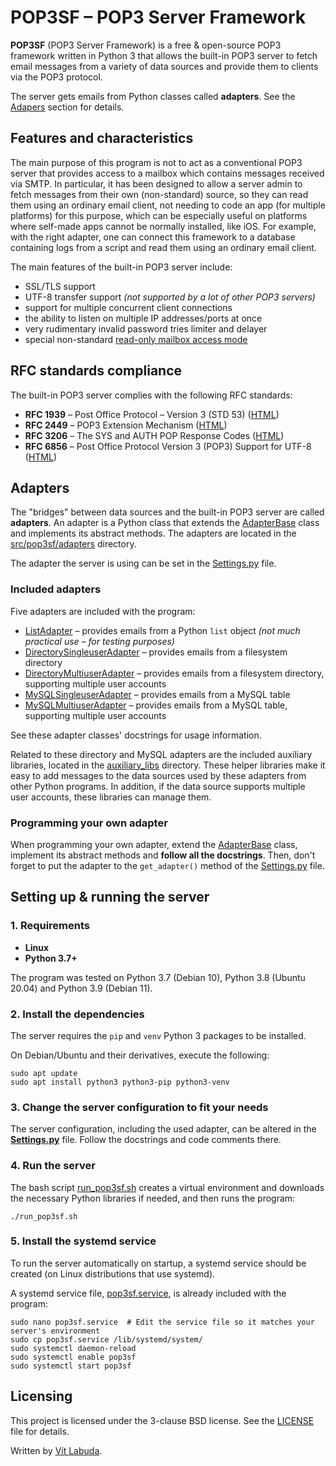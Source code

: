 # POP3SF – POP3 Server Framework
**POP3SF** (POP3 Server Framework) is a free & open-source POP3 framework written in Python 3 that allows the built-in POP3 server to fetch email messages from a variety of data sources and provide them to clients via the POP3 protocol.

The server gets emails from Python classes called **adapters**. See the [Adapers](#adapters) section for details.



## Features and characteristics
The main purpose of this program is not to act as a conventional POP3 server that provides access to a mailbox which contains messages received via SMTP.
In particular, it has been designed to allow a server admin to fetch messages from their own (non-standard) source, so they can read them using an ordinary email client, not needing to code an app (for multiple platforms) for this purpose, which can be especially useful on platforms where self-made apps cannot be normally installed, like iOS. 
For example, with the right adapter, one can connect this framework to a database containing logs from a script and read them using an ordinary email client.

The main features of the built-in POP3 server include:
* SSL/TLS support
* UTF-8 transfer support *(not supported by a lot of other POP3 servers)*
* support for multiple concurrent client connections
* the ability to listen on multiple IP addresses/ports at once
* very rudimentary invalid password tries limiter and delayer
* special non-standard [read-only mailbox access mode](READONLY-CAPABILITY)



## RFC standards compliance
The built-in POP3 server complies with the following RFC standards:
* **RFC 1939** – Post Office Protocol – Version 3 (STD 53) ([HTML](https://datatracker.ietf.org/doc/html/rfc1939))
* **RFC 2449** – POP3 Extension Mechanism ([HTML](https://datatracker.ietf.org/doc/html/rfc2449))
* **RFC 3206** – The SYS and AUTH POP Response Codes ([HTML](https://datatracker.ietf.org/doc/html/rfc3206))
* **RFC 6856** – Post Office Protocol Version 3 (POP3) Support for UTF-8 ([HTML](https://datatracker.ietf.org/doc/html/rfc6856))



## Adapters
The "bridges" between data sources and the built-in POP3 server are called **adapters**. 
An adapter is a Python class that extends the [AdapterBase](src/pop3sf/adapters/AdapterBase.py) class and implements its abstract methods.
The adapters are located in the [src/pop3sf/adapters](src/pop3sf/adapters) directory.

The adapter the server is using can be set in the [Settings.py](src/pop3sf/Settings.py) file.



### Included adapters
Five adapters are included with the program:
* [ListAdapter](src/pop3sf/adapters/ListAdapter.py) – provides emails from a Python ``list`` object *(not much practical use – for testing purposes)*
* [DirectorySingleuserAdapter](src/pop3sf/adapters/DirectorySingleuserAdapter.py) – provides emails from a filesystem directory
* [DirectoryMultiuserAdapter](src/pop3sf/adapters/DirectoryMultiuserAdapter.py) – provides emails from a filesystem directory, supporting multiple user accounts
* [MySQLSingleuserAdapter](src/pop3sf/adapters/MySQLSingleuserAdapter.py) – provides emails from a MySQL table
* [MySQLMultiuserAdapter](src/pop3sf/adapters/MySQLMultiuserAdapter.py) – provides emails from a MySQL table, supporting multiple user accounts

See these adapter classes' docstrings for usage information. 

Related to these directory and MySQL adapters are the included auxiliary libraries, located in the [auxiliary_libs](auxiliary_libs) directory. 
These helper libraries make it easy to add messages to the data sources used by these adapters from other Python programs.
In addition, if the data source supports multiple user accounts, these libraries can manage them.



### Programming your own adapter
When programming your own adapter, extend the [AdapterBase](src/pop3sf/adapters/AdapterBase.py) class, implement its abstract methods and **follow all the docstrings**. 
Then, don't forget to put the adapter to the ``get_adapter()`` method of the [Settings.py](src/pop3sf/Settings.py) file.



## Setting up & running the server

### 1. Requirements
   * **Linux**
   * **Python 3.7+**
   
   The program was tested on Python 3.7 (Debian 10), Python 3.8 (Ubuntu 20.04) and Python 3.9 (Debian 11).

### 2. Install the dependencies
   The server requires the ``pip`` and ``venv`` Python 3 packages to be installed.
   
   On Debian/Ubuntu and their derivatives, execute the following:
   ```
   sudo apt update 
   sudo apt install python3 python3-pip python3-venv
   ```


### 3. Change the server configuration to fit your needs
   The server configuration, including the used adapter, can be altered in the **[Settings.py](src/pop3sf/Settings.py)** file. 
   Follow the docstrings and code comments there.


### 4. Run the server
   The bash script [run_pop3sf.sh](src/run_pop3sf.sh) creates a virtual environment and downloads the necessary Python libraries if needed, and then runs the program:

   ```
   ./run_pop3sf.sh
   ```


### 5. Install the systemd service
   To run the server automatically on startup, a systemd service should be created (on Linux distributions that use systemd).

   A systemd service file, [pop3sf.service](src/pop3sf.service), is already included with the program: 

   ```
   sudo nano pop3sf.service  # Edit the service file so it matches your server's environment
   sudo cp pop3sf.service /lib/systemd/system/
   sudo systemctl daemon-reload
   sudo systemctl enable pop3sf
   sudo systemctl start pop3sf
   ```


## Licensing
This project is licensed under the 3-clause BSD license. See the [LICENSE](LICENSE) file for details.

Written by [Vít Labuda](https://vitlabuda.cz/).
